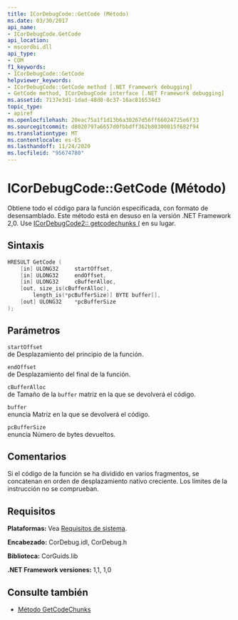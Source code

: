 ```yaml
---
title: ICorDebugCode::GetCode (Método)
ms.date: 03/30/2017
api_name:
- ICorDebugCode.GetCode
api_location:
- mscordbi.dll
api_type:
- COM
f1_keywords:
- ICorDebugCode::GetCode
helpviewer_keywords:
- ICorDebugCode::GetCode method [.NET Framework debugging]
- GetCode method, ICorDebugCode interface [.NET Framework debugging]
ms.assetid: 7137e3d1-1dad-48d8-8c37-16ac816534d3
topic_type:
- apiref
ms.openlocfilehash: 20eac75a1f1d13b6a30267d56ff66024725e6f33
ms.sourcegitcommit: d8020797a6657d0fbbdff362b80300815f682f94
ms.translationtype: MT
ms.contentlocale: es-ES
ms.lasthandoff: 11/24/2020
ms.locfileid: "95674780"
---
```

# <a name="icordebugcodegetcode-method"></a>ICorDebugCode::GetCode (Método)

Obtiene todo el código para la función especificada, con formato de desensamblado. Este método está en desuso en la versión .NET Framework 2,0. Use [ICorDebugCode2:: getcodechunks (](icordebugcode2-getcodechunks-method.md) en su lugar.  
  
## <a name="syntax"></a>Sintaxis  
  
```cpp  
HRESULT GetCode (  
    [in] ULONG32     startOffset,
    [in] ULONG32     endOffset,  
    [in] ULONG32     cBufferAlloc,  
    [out, size_is(cBufferAlloc),  
        length_is(*pcBufferSize)] BYTE buffer[],  
    [out] ULONG32    *pcBufferSize  
);  
```  
  
## <a name="parameters"></a>Parámetros  

 `startOffset`  
 de Desplazamiento del principio de la función.  
  
 `endOffset`  
 de Desplazamiento del final de la función.  
  
 `cBufferAlloc`  
 de Tamaño de la `buffer` matriz en la que se devolverá el código.  
  
 `buffer`  
 enuncia Matriz en la que se devolverá el código.  
  
 `pcBufferSize`  
 enuncia Número de bytes devueltos.  
  
## <a name="remarks"></a>Comentarios  

 Si el código de la función se ha dividido en varios fragmentos, se concatenan en orden de desplazamiento nativo creciente. Los límites de la instrucción no se comprueban.  
  
## <a name="requirements"></a>Requisitos  

 **Plataformas:** Vea [Requisitos de sistema](../../get-started/system-requirements.md).  
  
 **Encabezado:** CorDebug.idl, CorDebug.h  
  
 **Biblioteca:** CorGuids.lib  
  
 **.NET Framework versiones:** 1,1, 1,0  
  
## <a name="see-also"></a>Consulte también

- [Método GetCodeChunks](icordebugcode2-getcodechunks-method.md)
